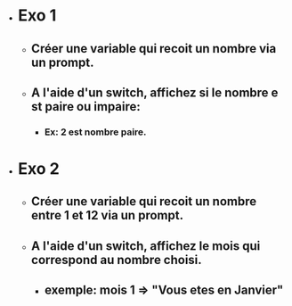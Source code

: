 - # Exo 1
  - ## Créer une variable qui recoit un nombre via un prompt.
  - ## A l'aide d'un switch, affichez si le nombre e st paire ou impaire:
    - ### Ex: 2 est nombre paire.

- # Exo 2 
  - ## Créer une variable qui recoit un nombre entre 1 et 12 via un prompt.
  - ## A l'aide d'un switch, affichez le mois qui correspond au nombre choisi.
    - ## exemple: mois 1 => "Vous etes en Janvier"
